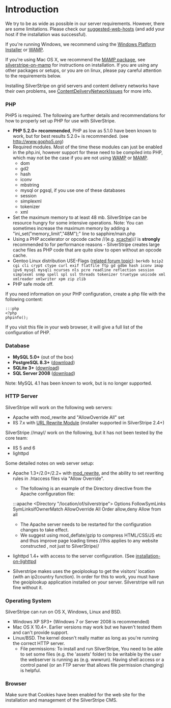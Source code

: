 # Introduction

We try to be as wide as possible in our server requirements.  However, there are some limitations.
Please check our [suggested-web-hosts](suggested-web-hosts) (and add your host if the installation was successful).

If you're running Windows, we recommend using the [Windows Platform Installer](installation-on-windows-pi) or [WAMP](installation-on-windows-wamp).

If you're using Mac OS X, we recommend the [MAMP package](http://www.mamp.info/en/mamp.html), see [silverstripe-on-mamp](silverstripe-on-mamp) for instructions on installation. If you are using any other packages or setups, or you are on linux, please pay careful attention to the requirements below.

Installing SilverStripe on grid servers and content delivery networks have their own problems, see [ContentDeliveryNetworkIssues](ContentDeliveryNetworkIssues) for more info.


### PHP

PHP5 is required. The following are further details and recommendations for how to properly set up PHP for use with SilverStripe.

*  **PHP 5.2.0+ recommended**, PHP as low as 5.1.0 have been known to work, but for best results 5.2.0+ is recommended. (see http://www.gophp5.org)
*  Required modules. Most of the time these modules can just be enabled in the php.ini, however support for these need to be compiled into PHP, which may not be the case if you are not using [WAMP](http://www.wampserver.com/en/) or [MAMP](http://www.mamp.info/en/mamp.html).
    * dom
    * gd2
    * hash
    * iconv
    * mbstring
    * mysql or pgsql, if you use one of these databases
    * session
    * simplexml
    * tokenizer
    * xml
*  Set the maximum memory to at least 48 mb.  SilverStripe can be resource hungry for some intensive operations. Note: You can sometimes increase the maximum memory by adding a "ini_set("memory_limit","48M");" line to sapphire/main.php
*  Using a PHP accelerator or opcode cache //(e.g. [xcache](http://trac.lighttpd.net/xcache/))// is **strongly** recommended to for performance reasons - SilverStripe creates large cache files as PHP code that are quite slow to open without an opcode cache.
*  Gentoo Linux distribution USE-Flags ([related forum topic](http://silverstripe.org/installing-silverstripe/show/281700)): `berkdb bzip2 cgi cli crypt ctype curl exif flatfile ftp gd gdbm hash iconv imap ipv6 mysql mysqli ncurses nls pcre readline reflection session simplexml snmp spell spl ssl threads tokenizer truetype unicode xml xmlreader xmlwriter xpm zip zlib`
*  PHP safe mode off.

If you need information on your PHP configuration, create a php file with the following content:

	:::php
	<?php
	phpinfo();


If you visit this file in your web browser, it will give a full list of the configuration of PHP.

### Database

*  **MySQL 5.0+** (out of the box)
*  **PostgreSQL 8.3+** ([download](postgres))
*  **SQLite 3+** ([download](modules/sqlite))
*  **SQL Server 2008** ([download](modules/mssql))

Note: MySQL 4.1 has been known to work, but is no longer supported.

### HTTP Server

SilverStripe will work on the following web servers:

*  Apache with mod_rewrite and "AllowOverride All" set
*  IIS 7.x with [URL Rewrite Module](http://www.iis.net/expand/URLRewrite) (installer supported in SilverStripe 2.4+)

SilverStripe //may// work on the following, but it has not been tested by the core team:

*  IIS 5 and 6
*  lighttpd

Some detailed notes on web server setup:

*  Apache 1.3+/2.0+/2.2+ with [mod_rewrite](http://www.workingwith.me.uk/articles/scripting/mod_rewrite), and the ability to set rewriting rules in .htaccess files via "Allow Override".
    * The following is an example of the Directory directive from the Apache configuration file:

	:::apache
	    <Directory "/location/of/silverstripe">
	        Options FollowSymLinks SymLinksifOwnerMatch
	        AllowOverride All
	        Order allow,deny
	        Allow from all
	    </Directory>


    * The Apache server needs to be restarted for the configuration changes to take effect.
    * We suggest using mod_deflate/gzip to compress HTML/CSS/JS etc and thus improve page loading times //this applies to any website constructed , not just to SilverStripe//
*  lighttpd 1.4+ with access to the server configuration. (See [installation-on-lighttpd](installation-on-lighttpd)
*  Silverstripe makes uses the geoiplookup to get the visitors' location (with an ip2country function).  In order for this to work, you must have the geoiplookup application installed on your server. Silverstripe will run fine without it.

### Operating System

SilverStripe can run on OS X, Windows, Linux and BSD.

*  Windows XP SP3+ (Windows 7 or Server 2008 is recommended)
*  Mac OS X 10.4+.  Earlier versions may work but we haven't tested them and can't provide support.
*  Linux/BSD.  The kernel doesn't really matter as long as you're running the correct HTTP server.
    * File permissions: To install and run SilverStripe, You need to be able to set some files (e.g. the 'assets' folder) to be writable by the user the webserver is running as (e.g. wwwrun). Having shell access or a control panel (or an FTP server that allows file permission changing) is helpful.

### Browser

Make sure that Cookies have been enabled for the web site for the installation and management of the SilverStripe CMS.
